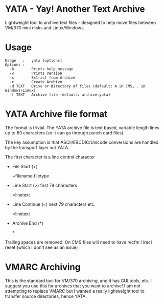 # YATA - Yay! Another Text Archive
Lightweight tool to archive text files - designed to help move files between VM/370 mini disks and Linux/Windows.

# Usage
    Usage   :   yata [options]
    Options :
      -h        Prints help message
      -v        Prints Version
      -x        Extract from Archive
      -c        Create Archive
      -d TEXT   Drive or Directory of files (default: A in CMS, . in Windows/Linux)
      -f TEXT   Archive file (default: archive.yata)

# YATA Archive file format
The format is trivial. The YATA archive file is text based, variable length lines up to 80 characters (so it can go through punch card files). 

The key assumption is that ASCII/EBCDIC/Unicode conversions are handled by the transport layer not YATA.

The first character is a line control character
- File Start (+)

    +filename.filetype   

- Line Start (\>) first 79 characters

    \>linetext

- Line Continue (\<) next 79 characters etc.

    \<linetext

- Archive End (*)

    \*

Trailing spaces are removed. On CMS flies will need to have recfm / lrecl reset (which I don't see as an issue)

# VMARC Archiving
This is the standard tool for VM/370 archiving, and it has GUI tools, etc. 
I suggest you use this for archives that you want to archive!
I am not attempting to replace VMARC but I wanted a really lightweight tool to transfer source directories, hence YATA.
